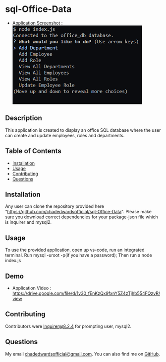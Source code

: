 # sql-Office-Data
  - Application Screenshot : ![Alt text](image.png)
  
  ## Description
  This application is created to display an office SQL database where the user can create and update employees, roles and departments. 
  
  ## Table of Contents
  - [Installation](#installation)
  - [Usage](#usage)
  - [Contributing](#contributing)
  - [Questions](#questions)
  
  ## Installation
  Any user can clone the repository provided here "https://github.com/chadedwardsofficial/sql-Office-Data". Please make sure you download correct dependencies for your package-json file which is inquirer and mysql2.
  
  ## Usage
  To use the provided application, open up vs-code, run an integrated terminal. Run mysql -uroot -p(if you have a password);
  Then run a node index.js
  
  ## Demo
  - Application Video :  https://drive.google.com/file/d/1v30_fEnKzQx9fxnY5Z4zTjhb554FQzvR/view

  
  ## Contributing
  Contributors were Inquirer@8.2.4 for prompting user, mysql2. 
  

  ## Questions
  My email [chadedwardsofficial@gmail.com](mailto:chadedwardsofficial@gmail.com). You can also find me on [GitHub](https://github.com/chadedwardsofficial).
  